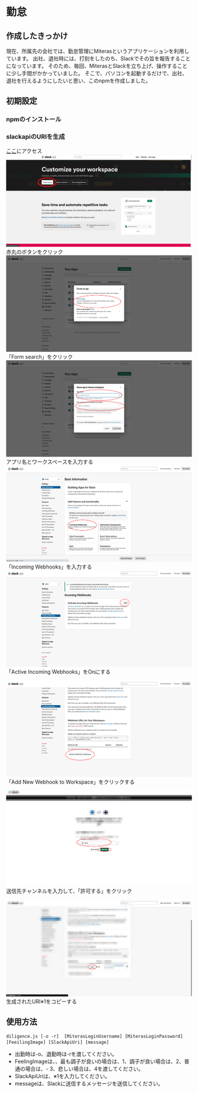 # 勤怠
## 作成したきっかけ
現在、所属先の会社では、勤怠管理にMiterasというアプリケーションを利用しています。
出社、退社時には、打刻をしたのち、Slackでその旨を報告することになっています。
そのため、毎回、MiterasとSlackを立ち上げ、操作することに少し手間がかかっていました。
そこで、パソコンを起動するだけで、出社、退社を行えるようにしたいと思い、このnpmを作成しました。

## 初期設定
### npmのインストール
### slackapiのURIを生成
[ここ](https://api.slack.com/)にアクセス
![代替テキスト](images/slackApiTopPage.png)
赤丸のボタンをクリック
![代替テキスト](images/createAnApp.png)
「Form search」をクリック
![代替テキスト](images/nameAppAndChooseWorkspace.png)
アプリ名とワークスペースを入力する
![代替テキスト](images/BasicInformation.png)
「Incoming Webhooks」を入力する
![代替テキスト](images/astiveIncomingWebhooks.png)
「Active Incoming Webhooks」をOnにする

![代替テキスト](images/addNewWebhookToWorkspace.png)
「Add New Webhook to Workspace」をクリックする

![代替テキスト](images/authorityRequest.png)
送信先チャンネルを入力して、「許可する」をクリック

![代替テキスト](images/copyWebhookUrl.png)
生成されたURI※1をコピーする

## 使用方法
```
diligence.js [-o -r]  [MiterasLoginUsername] [MiterasLoginPassword] [FeeilingImage] [SlackApiUri] [message]
```
- 出勤時は-o、退勤時は-rを渡してください。
- FeelingImageは、、最も調子が良いの場合は、1、調子が良い場合は、2、普通の場合は、- 3、悲しい場合は、4を渡してください。
- SlackApiUriは、※1を入力してください。
- messageは、Slackに送信するメッセージを送信してください。
